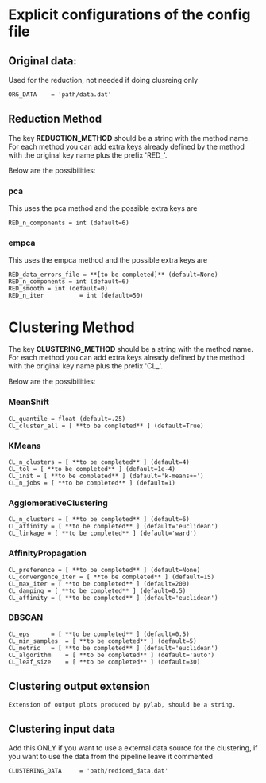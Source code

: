 # Explicit configurations of the config file
## Original data:
Used for the reduction, not needed if doing clusreing only

	ORG_DATA	= 'path/data.dat'

## Reduction Method
The key **REDUCTION_METHOD** should be a string with the method name.
For each method you can add extra keys already defined by the method
with the original key name plus the prefix 'RED_'.

Below are the possibilities:

### pca
This uses the pca method and the possible extra keys are

	RED_n_components = int (default=6)

### empca
This uses the empca method and the possible extra keys are

	RED_data_errors_file = **[to be completed]** (default=None)
	RED_n_components = int (default=6)	
	RED_smooth = int (default=0)	
	RED_n_iter	        = int (default=50)	

# Clustering Method
The key **CLUSTERING_METHOD** should be a string with the method name.
For each method you can add extra keys already defined by the method
with the original key name plus the prefix 'CL_'.

Below are the possibilities:

### MeanShift

	CL_quantile = float (default=.25)
	CL_cluster_all = [ **to be completed** ] (default=True)


### KMeans

	CL_n_clusters = [ **to be completed** ] (default=4)
	CL_tol = [ **to be completed** ] (default=1e-4)
	CL_init = [ **to be completed** ] (default='k-means++')
	CL_n_jobs = [ **to be completed** ] (default=1)


### AgglomerativeClustering

	CL_n_clusters = [ **to be completed** ] (default=6)
	CL_affinity = [ **to be completed** ] (default='euclidean')
	CL_linkage = [ **to be completed** ] (default='ward')


### AffinityPropagation

	CL_preference = [ **to be completed** ] (default=None)
	CL_convergence_iter = [ **to be completed** ] (default=15)
	CL_max_iter = [ **to be completed** ] (default=200)
	CL_damping = [ **to be completed** ] (default=0.5)
	CL_affinity = [ **to be completed** ] (default='euclidean')


### DBSCAN

	CL_eps		= [ **to be completed** ] (default=0.5)
	CL_min_samples	= [ **to be completed** ] (default=5)
	CL_metric	= [ **to be completed** ] (default='euclidean')
	CL_algorithm	= [ **to be completed** ] (default='auto')
	CL_leaf_size	= [ **to be completed** ] (default=30)



## Clustering output extension
	Extension of output plots produced by pylab, should be a string.

## Clustering input data
Add this ONLY if you want to use a external data source for the clustering,
if you want to use the data from the pipeline leave it commented

	CLUSTERING_DATA		= 'path/rediced_data.dat'
